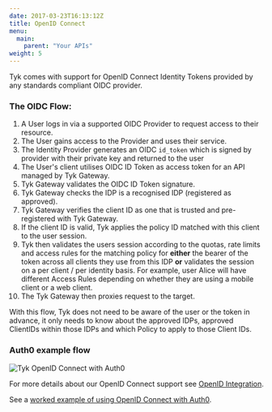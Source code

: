 ```yaml
---
date: 2017-03-23T16:13:12Z
title: OpenID Connect
menu:
  main:
    parent: "Your APIs"
weight: 5 
---
```


Tyk comes with support for OpenID Connect Identity Tokens provided by any standards compliant OIDC provider.

### The OIDC Flow:

1.  A User logs in via a supported OIDC Provider to request access to their resource.
2.  The User gains access to the Provider and uses their service.
3.  The Identity Provider generates an OIDC `id_token` which is signed by provider with their private key and returned to the user
4.  The User's client utilises OIDC ID Token as access token for an API managed by Tyk Gateway.
5.  Tyk Gateway validates the OIDC ID Token signature.
6.  Tyk Gateway checks the IDP is a recognised IDP (registered as approved).
7.  Tyk Gateway verifies the client ID as one that is trusted and pre-registered with Tyk Gateway.
8.  If the client ID is valid, Tyk applies the policy ID matched with this client to the user session.
9.  Tyk then validates the users session according to the quotas, rate limits and access rules for the matching policy for **either** the bearer of the token across all clients they use from this IDP **or** validates the session on a per client / per identity basis. For example, user Alice will have different Access Rules depending on whether they are using a mobile client or a web client.
10.  The Tyk Gateway then proxies request to the target.

With this flow, Tyk does not need to be aware of the user or the token in advance, it only needs to know about the approved IDPs, approved ClientIDs within those IDPs and which Policy to apply to those Client IDs.

### Auth0 example flow

![Tyk OpenID Connect with Auth0](/docs/img/diagrams/openid_connect.png)


For more details about our OpenID Connect support see [OpenID Integration](/docs/advanced-configuration/integrate/api-auth-mode/open-id-connect/).

See a [worked example of using OpenID Connect with Auth0](docs/advanced-configuration/integrate/api-auth-mode/oidc-auth0-example/).
